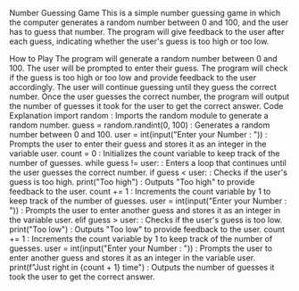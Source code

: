 Number Guessing Game
This is a simple number guessing game in which the computer generates a random number between 0 and 100, and the user has to guess that number. The program will give feedback to the user after each guess, indicating whether the user's guess is too high or too low.

How to Play
The program will generate a random number between 0 and 100.
The user will be prompted to enter their guess.
The program will check if the guess is too high or too low and provide feedback to the user accordingly.
The user will continue guessing until they guess the correct number.
Once the user guesses the correct number, the program will output the number of guesses it took for the user to get the correct answer.
Code Explanation
import random : Imports the random module to generate a random number.
guess = random.randint(0, 100) : Generates a random number between 0 and 100.
user = int(input("Enter your Number : ")) : Prompts the user to enter their guess and stores it as an integer in the variable user.
count = 0 : Initializes the count variable to keep track of the number of guesses.
while guess != user: : Enters a loop that continues until the user guesses the correct number.
if guess < user: : Checks if the user's guess is too high.
print("Too high") : Outputs "Too high" to provide feedback to the user.
count += 1 : Increments the count variable by 1 to keep track of the number of guesses.
user = int(input("Enter your Number : ")) : Prompts the user to enter another guess and stores it as an integer in the variable user.
elif guess > user: : Checks if the user's guess is too low.
print("Too low") : Outputs "Too low" to provide feedback to the user.
count += 1 : Increments the count variable by 1 to keep track of the number of guesses.
user = int(input("Enter your Number : ")) : Prompts the user to enter another guess and stores it as an integer in the variable user.
print(f"Just right in {count + 1} time") : Outputs the number of guesses it took the user to get the correct answer.